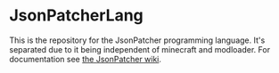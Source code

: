 # JsonPatcherLang
This is the repository for the JsonPatcher programming language.
It's separated due to it being independent of minecraft and modloader.
For documentation see [the JsonPatcher wiki](https://github.com/MattiDragon/JsonPatcher/wiki).